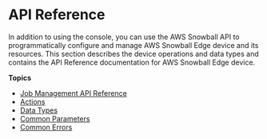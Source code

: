 # API Reference<a name="sbe-api"></a>

In addition to using the console, you can use the AWS Snowball API to programmatically configure and manage AWS Snowball Edge device and its resources\. This section describes the device operations and data types and contains the API Reference documentation for AWS Snowball Edge device\. 

**Topics**
+ [Job Management API Reference](https://docs.aws.amazon.com/snowball/latest/api-reference/api-reference.html)
+ [Actions](https://docs.aws.amazon.com/snowball/latest/api-reference/API_Operations.html)
+ [Data Types](https://docs.aws.amazon.com/snowball/latest/api-reference/API_Types.html)
+ [Common Parameters](https://docs.aws.amazon.com/snowball/latest/api-reference/CommonParameters.html)
+ [Common Errors](https://docs.aws.amazon.com/snowball/latest/api-reference/CommonErrors.html)
